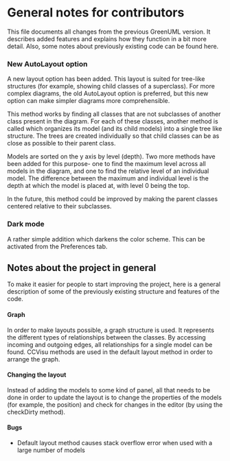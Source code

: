 ﻿# General notes for contributors

This file documents all changes from the previous GreenUML version. It describes added features and explains how they function in a bit more detail. Also, some notes about previously existing code can be found here.


### New AutoLayout option

A new layout option has been added. This layout is suited for tree-like structures (for example, showing child classes of a superclass). For more complex diagrams, the old AutoLayout option is preferred, but this new option can make simpler diagrams more comprehensible.

This method works by finding all classes that are not subclasses of another class present in the diagram. For each of these classes, another method is called which organizes its model (and its child models) into a single tree like structure. The trees are created individually so that child classes can be as close as possible to their parent class.

Models are sorted on the y axis by level (depth). Two more methods have been added for this purpose- one to find the maximum level across all models in the diagram, and one to find the relative level of an individual model. The difference between the maximum and individual level is the depth at which the model is placed at, with level 0 being the top.

In the future, this method could be improved by making the parent classes centered relative to their subclasses.

### Dark mode

A rather simple addition which darkens the color scheme. This can be activated from the Preferences tab.

## Notes about the project in general

To make it easier for people to start improving the project, here is a general description of some of the previously existing structure and features of the code.

#### Graph

In order to make layouts possible, a graph structure is used. It represents the different types of relationships between the classes. By accessing incoming and outgoing edges, all relationships for a single model can be found.
CCVisu methods are used in the default layout method in order to arrange the graph.

#### Changing the layout

Instead of adding the models to some kind of panel, all that needs to be done in order to update the layout is to change the properties of the models (for example, the position) and check for changes in the editor (by using the checkDirty method).

#### Bugs

 - Default layout method causes stack overflow error when used with a large number of models

